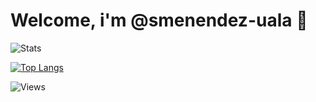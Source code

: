 # Welcome, i'm @smenendez-uala 👋

![Stats](https://github-readme-stats.vercel.app/api?username=smenendez-uala&count_private=true&show_icons=true&theme=tokyonight)

[![Top Langs](https://github-readme-stats.vercel.app/api/top-langs/?username=smenendez-uala&layout=compact&theme=tokyonight&count_private=true)](https://github.com/anuraghazra/github-readme-stats)

![Views](https://komarev.com/ghpvc/?username=smenendez-uala9&color=brightgreen)

